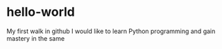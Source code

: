 # hello-world
My first walk in github
I would like to learn Python programming and gain mastery in the same
